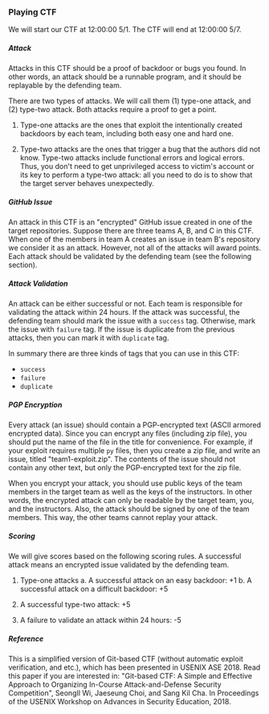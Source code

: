 ### Playing CTF

We will start our CTF at 12:00:00 5/1. The CTF will end at 12:00:00 5/7.

##### Attack

Attacks in this CTF should be a proof of backdoor or bugs you found. In other
words, an attack should be a runnable program, and it should be replayable by
the defending team.

There are two types of attacks. We will call them (1) type-one attack, and (2)
type-two attack. Both attacks require a proof to get a point.

1. Type-one attacks are the ones that exploit the intentionally created
   backdoors by each team, including both easy one and hard one.

2. Type-two attacks are the ones that trigger a bug that the authors did not
   know. Type-two attacks include functional errors and logical errors. Thus,
   you don't need to get unprivileged access to victim's account or its key to
   perform a type-two attack: all you need to do is to show that the target
   server behaves unexpectedly.

##### GitHub Issue

An attack in this CTF is an "encrypted" GitHub issue created in one of the
target repositories. Suppose there are three teams A, B, and C in this CTF. When
one of the members in team A creates an issue in team B's repository we consider
it as an attack. However, not all of the attacks will award points. Each attack
should be validated by the defending team (see the following section).

##### Attack Validation

An attack can be either successful or not. Each team is responsible for
validating the attack within 24 hours. If the attack was successful, the
defending team should mark the issue with a `success` tag. Otherwise, mark the
issue with `failure` tag. If the issue is duplicate from the previous attacks,
then you can mark it with `duplicate` tag.

In summary there are three kinds of tags that you can use in this CTF:
- `success`
- `failure`
- `duplicate`

##### PGP Encryption

Every attack (an issue) should contain a PGP-encrypted text (ASCII armored
encrypted data). Since you can encrypt any files (including zip file), you
should put the name of the file in the title for convenience. For example, if
your exploit requires multiple `py` files, then you create a zip file, and write
an issue, titled "team1-exploit.zip". The contents of the issue should not
contain any other text, but only the PGP-encrypted text for the zip file.

When you encrypt your attack, you should use public keys of the team members in
the target team as well as the keys of the instructors. In other words, the
encrypted attack can only be readable by the target team, you, and the
instructors. Also, the attack should be signed by one of the team members. This
way, the other teams cannot replay your attack.

##### Scoring

We will give scores based on the following scoring rules. A successful attack
means an encrypted issue validated by the defending team.

1. Type-one attacks
    a. A successful attack on an easy backdoor: +1
    b. A successful attack on a difficult backdoor: +5

2. A successful type-two attack: +5

3. A failure to validate an attack within 24 hours: -5

##### Reference

This is a simplified version of Git-based CTF (without automatic exploit
verification, and etc.), which has been presented in USENIX ASE 2018. Read this
paper if you are interested in: "Git-based CTF: A Simple and Effective Approach
to Organizing In-Course Attack-and-Defense Security Competition", SeongIl Wi,
Jaeseung Choi, and Sang Kil Cha.  In Proceedings of the USENIX Workshop on
Advances in Security Education, 2018.
